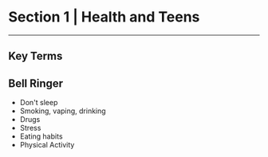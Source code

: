 
# Section 1 | Health and Teens
---

## Key Terms

## Bell Ringer
- Don't sleep
- Smoking, vaping, drinking
- Drugs
- Stress
- Eating habits
- Physical Activity